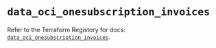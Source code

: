 # `data_oci_onesubscription_invoices`

Refer to the Terraform Registory for docs: [`data_oci_onesubscription_invoices`](https://registry.terraform.io/providers/oracle/oci/6.18.0/docs/data-sources/onesubscription_invoices).
